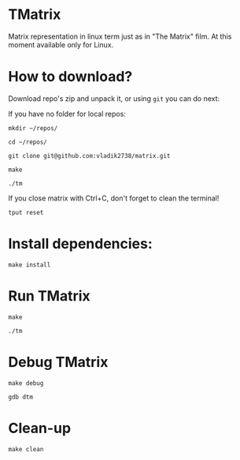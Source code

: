 # TMatrix
Matrix representation in linux term just as in "The Matrix" film. At this moment available only for Linux.

# How to download?
Download repo's zip and unpack it, or using `git` you can do next:

If you have no folder for local repos:

`mkdir ~/repos/`

`cd ~/repos/`

`git clone git@github.com:vladik2738/matrix.git`

`make`

`./tm`

If you close matrix with Ctrl+C, don't forget to clean the terminal! 

`tput reset`

# Install dependencies:
`make install`

# Run TMatrix
`make`

`./tm`

# Debug TMatrix

`make debug`

`gdb dtm`

# Clean-up
`make clean`
